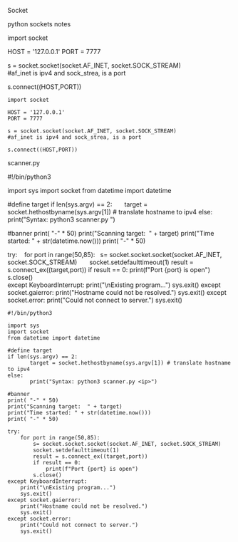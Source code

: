    

Socket

python sockets notes

import socket

HOST = '127.0.0.1'
PORT = 7777

s = socket.socket(socket.AF_INET, socket.SOCK_STREAM)   
#af_inet is ipv4 and sock_strea, is a port

s.connect((HOST,PORT))

```
import socket

HOST = '127.0.0.1'
PORT = 7777

s = socket.socket(socket.AF_INET, socket.SOCK_STREAM)   
#af_inet is ipv4 and sock_strea, is a port

s.connect((HOST,PORT))
```

scanner.py

#!/bin/python3

import sys
import socket
from datetime import datetime

#define target
if len(sys.argv) == 2:
       target = socket.hethostbyname(sys.argv[1]) # translate hostname to ipv4
else: 
       print("Syntax: python3 scanner.py <ip>")  
 
#banner
print( "-" * 50)
print("Scanning target:  " + target)
print("Time started: " + str(datetime.now()))
print( "-" * 50)

try: 
    for port in range(50,85):
        s= socket.socket.socket(socket.AF_INET, socket.SOCK_STREAM)
        socket.setdefaulttimeout(1)
        result = s.connect_ex((target,port))
        if result == 0:
            print(f"Port {port} is open")
        s.close()	 
except KeyboardInterrupt:
    print("\nExisting program...")
    sys.exit()
except socket.gaierror:
    print("Hostname could not be resolved.")
    sys.exit()
except socket.error:
    print("Could not connect to server.")
    sys.exit()		

```
#!/bin/python3

import sys
import socket
from datetime import datetime

#define target
if len(sys.argv) == 2:
       target = socket.hethostbyname(sys.argv[1]) # translate hostname to ipv4
else: 
       print("Syntax: python3 scanner.py <ip>")  
 
#banner
print( "-" * 50)
print("Scanning target:  " + target)
print("Time started: " + str(datetime.now()))
print( "-" * 50)

try: 
    for port in range(50,85):
        s= socket.socket.socket(socket.AF_INET, socket.SOCK_STREAM)
        socket.setdefaulttimeout(1)
        result = s.connect_ex((target,port))
        if result == 0:
            print(f"Port {port} is open")
        s.close()	 
except KeyboardInterrupt:
    print("\nExisting program...")
    sys.exit()
except socket.gaierror:
    print("Hostname could not be resolved.")
    sys.exit()
except socket.error:
    print("Could not connect to server.")
    sys.exit()		
```